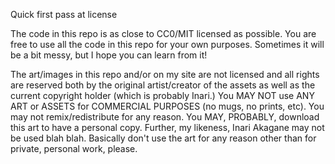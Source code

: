 Quick first pass at license

The code in this repo is as close to CC0/MIT licensed as possible. You are free to use all the code in this repo for your own purposes. Sometimes it will be a bit messy, but I hope you can learn from it!

The art/images in this repo and/or on my site are not licensed and all rights are reserved both by the original artist/creator of the assets as well as the current copyright holder (which is probably Inari.) You MAY NOT use ANY ART or ASSETS for COMMERCIAL PURPOSES (no mugs, no prints, etc). You may not remix/redistribute for any reason. You MAY, PROBABLY, download this art to have a personal copy. Further, my likeness, Inari Akagane may not be used blah blah. Basically don't use the art for any reason other than for private, personal work, please.
